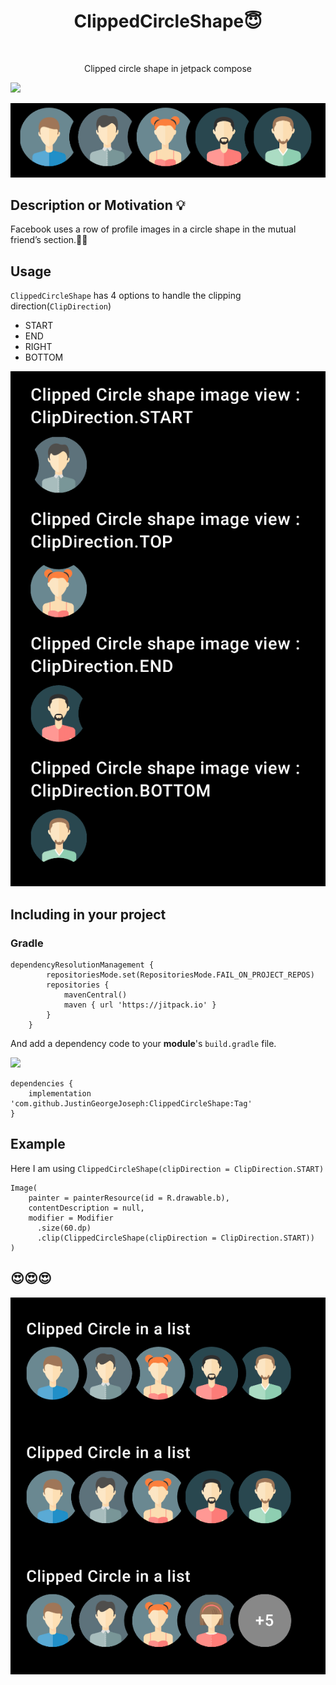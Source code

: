 <h1 align="center">ClippedCircleShape😇</h1></br>
<p align="center">Clipped circle shape in jetpack compose</p>

[![](https://jitpack.io/v/JustinGeorgeJoseph/ClippedCircleShape.svg)](https://jitpack.io/#JustinGeorgeJoseph/ClippedCircleShape)


<p align="center"><img src="/demo/sample.png"/></p>

## Description or Motivation 💡
Facebook uses a row of profile images in a circle shape in the mutual friend’s section.🤞🏻

## Usage
`ClippedCircleShape` has 4 options to handle the clipping direction(`ClipDirection`)
- START
- END
- RIGHT
- BOTTOM
<p align="center"><img src="/demo/showcase.png" /></p>

## Including in your project
### Gradle 
```
dependencyResolutionManagement {
		repositoriesMode.set(RepositoriesMode.FAIL_ON_PROJECT_REPOS)
		repositories {
			mavenCentral()
			maven { url 'https://jitpack.io' }
		}
	}
```
And add a dependency code to your **module**'s `build.gradle` file.

[![](https://jitpack.io/v/JustinGeorgeJoseph/ClippedCircleShape.svg)](https://jitpack.io/#JustinGeorgeJoseph/ClippedCircleShape)

```
dependencies {
    implementation 'com.github.JustinGeorgeJoseph:ClippedCircleShape:Tag'
}
```
## Example
Here I am using `ClippedCircleShape(clipDirection = ClipDirection.START)`
```
Image(
    painter = painterResource(id = R.drawable.b),
    contentDescription = null,
    modifier = Modifier
      .size(60.dp)
      .clip(ClippedCircleShape(clipDirection = ClipDirection.START))
)
```

## 😍😍😍
<p align="center"><img src="/demo/example.png"/></p>
